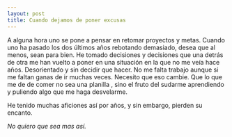 ```yaml
---
layout: post
title: Cuando dejamos de poner excusas
---
```



A alguna hora uno se pone a pensar en retomar proyectos y metas. 
Cuando uno ha pasado los dos últimos años rebotando demasiado, desea que al menos, sean para bien. 
He tomado decisiones y decisiones que una detrás de otra me han vuelto a poner en una situación en la que no me veía hace años. Desorientado y sin decidir que hacer. No me falta trabajo aunque si me faltan ganas de ir muchas veces. 
Necesito que eso cambie.
Que lo que me de de comer no sea una planilla , sino el fruto del sudarme aprendiendo y puliendo algo que me haga desvelarme. 

He tenido muchas aficiones así por años, y sin embargo, pierden su encanto. 

_No quiero que sea mas así._ 